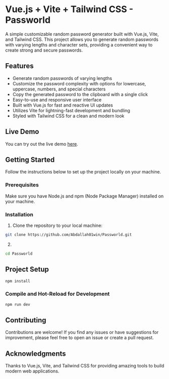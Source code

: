 # Vue.js + Vite + Tailwind CSS - Passworld

A simple customizable random password generator built with Vue.js, Vite, and Tailwind CSS. This project allows you to generate random passwords with varying lengths and character sets, providing a convenient way to create strong and secure passwords.

## Features

- Generate random passwords of varying lengths
- Customize the password complexity with options for lowercase, uppercase, numbers, and special characters
- Copy the generated password to the clipboard with a single click
- Easy-to-use and responsive user interface
- Built with Vue.js for fast and reactive UI updates
- Utilizes Vite for lightning-fast development and bundling
- Styled with Tailwind CSS for a clean and modern look

## Live Demo

You can try out the live demo [here](https://passworld.pages.dev/).

## Getting Started

Follow the instructions below to set up the project locally on your machine.

### Prerequisites

Make sure you have Node.js and npm (Node Package Manager) installed on your machine.

### Installation

1. Clone the repository to your local machine:

```bash
git clone https://github.com/Abdallah01win/Passworld.git
```
2. 
```bash
cd Passworld
```

## Project Setup

```sh
npm install
```

### Compile and Hot-Reload for Development

```sh
npm run dev
```

## Contributing

Contributions are welcome! If you find any issues or have suggestions for improvement, please feel free to open an issue or create a pull request.

## Acknowledgments

Thanks to Vue.js, Vite, and Tailwind CSS for providing amazing tools to build modern web applications.